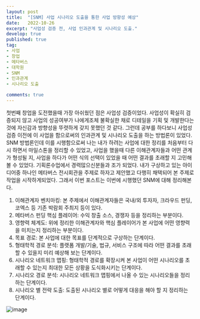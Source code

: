 ```yaml
---
layout: post
title:  "[SNM] 사업 시나리오 도출을 통한 사업 방향성 예상"
date:   2022-10-26
excerpt: "사업성 검증 전, 사업 인과관계 및 시나리오 도출."
develop: true
published: true
tag:
- 사업
- 창업
- 메타버스
- 대학원
- SNM
- 인과관계
- 시나리오 도출

comments: true
---
```


첫번째 창업을 도전했을때 가장 아쉬웠던 점은 사업성 검증이었다. 사업성이 확실히 검증되지 않고 사업의 성공여부가 나에게조체 불확실한 채로 디테일을 기획 및 개발한다는 것에 자신감과 방향성을 뚜렷하게 갖지 못했던 것 같다. 그런데 공부를 하다보니 사업성 검증 이전에 이 사업을 함으로써의 인과관계 및 시나리오 도출을 하는 방법론이 있었다. SNM 방법론인데 이를 시행함으로써 나는 내가 하려는 사업에 대한 정리를 처음부터 다시 하면서 마일스톤을 정리할 수 있었고, 사업을 했을때 다른 이해관계자들과 어떤 관계가 형성될 지, 사업을 하다가 어떤 식의 선택이 있었을 때 어떤 결과를 초래할 지 고민해 볼 수 있었다. 기획론수업에서 경력많으신분들과 조가 되었다. 내가 구상하고 있는 아이디어중 하나인 메타버스 전시회관을 주제로 하자고 제안했고 다행히 채택되어 본 주제로 작업을 시작하게되었다. 그래서 이번 포스트는 이번에 시행했던 SNM에 대해 정리해본다.

1. 이해관계자 벤치마킹: 본 주제에서 이해관계자들은 국내/외 투자자, 크라우드 펀딩, 코엑스 등 기존 박람회 주최지 등이 있다.
2. 메타버스 펀딩 핵심 플레이어: 수익 창출 소스, 경쟁자 등을 정리하는 부분이다.
3. 영향력 체계도: 위에 정리한 이해관계자와 핵심 플레이어가 본 사업에 어떤 영향력을 미치는지 정리하는 부분이다.
4. 목표 경로: 본 사업에 대한 목표를 단계적으로 구상하는 단계이다.
5. 형태학적 경로 분석: 플랫폼 개발/기술, 법규, 서비스 구조에 따라 어떤 결과를 초래할 수 있을지 미리 예상해 보는 단계이다.
6. 시나리오 네트워크 맵핑: 형태학적 경로를 확장시켜 본 사업이 어떤 시나리오를 초래할 수 있는지 최대한 모든 상황을 도식화시키는 단계이다.
7. 시나리오 경로 분석: 시나리오 네트워크 맵핑에서 나올 수 있는 시나리오들을 정리하는 단계이다.
8. 시나리오 별 전략 도출: 도출된 시나리오 별로 어떻게 대응을 해야 할 지 정리하는 단계이다.

![image](https://github.com/mongsilemong/mongsilemong2.github.io/assets/70885010/c62689f4-4abe-4838-a33a-3f22db5534e2)
